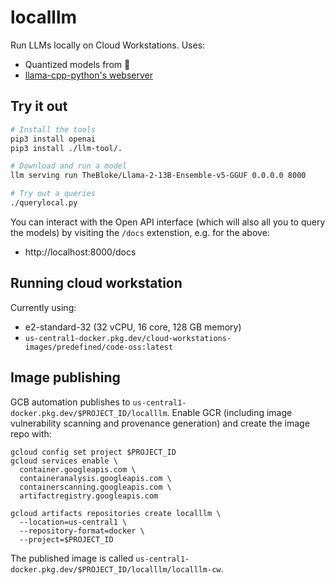 # localllm

Run LLMs locally on Cloud Workstations. Uses:

* Quantized models from 🤗
* [llama-cpp-python's webserver](https://github.com/abetlen/llama-cpp-python#web-server)

## Try it out

```bash
# Install the tools
pip3 install openai
pip3 install ./llm-tool/.

# Download and run a model
llm serving run TheBloke/Llama-2-13B-Ensemble-v5-GGUF 0.0.0.0 8000

# Try out a queries
./querylocal.py
```

You can interact with the Open API interface (which will also all you to query the models)
by visiting the `/docs` extenstion, e.g. for the above:

* http://localhost:8000/docs

## Running cloud workstation

Currently using:
* e2-standard-32 (32 vCPU, 16 core, 128 GB memory)
* `us-central1-docker.pkg.dev/cloud-workstations-images/predefined/code-oss:latest`

## Image publishing

GCB automation publishes to `us-central1-docker.pkg.dev/$PROJECT_ID/localllm`. Enable GCR
(including image vulnerability scanning and provenance generation) and create the image
repo with:

```
gcloud config set project $PROJECT_ID
gcloud services enable \
  container.googleapis.com \
  containeranalysis.googleapis.com \
  containerscanning.googleapis.com \
  artifactregistry.googleapis.com

gcloud artifacts repositories create localllm \
  --location=us-central1 \
  --repository-format=docker \
  --project=$PROJECT_ID
```

The published image is called `us-central1-docker.pkg.dev/$PROJECT_ID/localllm/localllm-cw`.